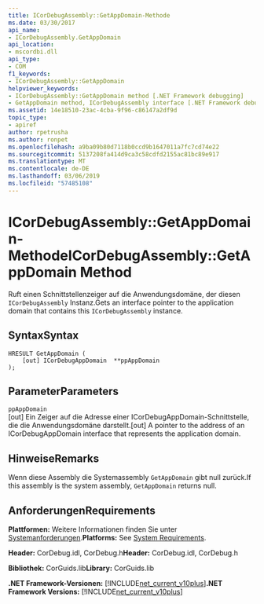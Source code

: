 ```yaml
---
title: ICorDebugAssembly::GetAppDomain-Methode
ms.date: 03/30/2017
api_name:
- ICorDebugAssembly.GetAppDomain
api_location:
- mscordbi.dll
api_type:
- COM
f1_keywords:
- ICorDebugAssembly::GetAppDomain
helpviewer_keywords:
- ICorDebugAssembly::GetAppDomain method [.NET Framework debugging]
- GetAppDomain method, ICorDebugAssembly interface [.NET Framework debugging]
ms.assetid: 14e18510-23ac-4cba-9f96-c86147a2df9d
topic_type:
- apiref
author: rpetrusha
ms.author: ronpet
ms.openlocfilehash: a9ba09b80d7118b0ccd9b1647011a7fc7cd74e22
ms.sourcegitcommit: 5137208fa414d9ca3c58cdfd2155ac81bc89e917
ms.translationtype: MT
ms.contentlocale: de-DE
ms.lasthandoff: 03/06/2019
ms.locfileid: "57485108"
---
```

# <a name="icordebugassemblygetappdomain-method"></a><span data-ttu-id="b2f14-102">ICorDebugAssembly::GetAppDomain-Methode</span><span class="sxs-lookup"><span data-stu-id="b2f14-102">ICorDebugAssembly::GetAppDomain Method</span></span>
<span data-ttu-id="b2f14-103">Ruft einen Schnittstellenzeiger auf die Anwendungsdomäne, der diesen `ICorDebugAssembly` Instanz.</span><span class="sxs-lookup"><span data-stu-id="b2f14-103">Gets an interface pointer to the application domain that contains this `ICorDebugAssembly` instance.</span></span>  
  
## <a name="syntax"></a><span data-ttu-id="b2f14-104">Syntax</span><span class="sxs-lookup"><span data-stu-id="b2f14-104">Syntax</span></span>  
  
```  
HRESULT GetAppDomain (  
    [out] ICorDebugAppDomain  **ppAppDomain  
);  
```  
  
## <a name="parameters"></a><span data-ttu-id="b2f14-105">Parameter</span><span class="sxs-lookup"><span data-stu-id="b2f14-105">Parameters</span></span>  
 `ppAppDomain`  
 <span data-ttu-id="b2f14-106">[out] Ein Zeiger auf die Adresse einer ICorDebugAppDomain-Schnittstelle, die die Anwendungsdomäne darstellt.</span><span class="sxs-lookup"><span data-stu-id="b2f14-106">[out] A pointer to the address of an ICorDebugAppDomain interface that represents the application domain.</span></span>  
  
## <a name="remarks"></a><span data-ttu-id="b2f14-107">Hinweise</span><span class="sxs-lookup"><span data-stu-id="b2f14-107">Remarks</span></span>  
 <span data-ttu-id="b2f14-108">Wenn diese Assembly die Systemassembly `GetAppDomain` gibt null zurück.</span><span class="sxs-lookup"><span data-stu-id="b2f14-108">If this assembly is the system assembly, `GetAppDomain` returns null.</span></span>  
  
## <a name="requirements"></a><span data-ttu-id="b2f14-109">Anforderungen</span><span class="sxs-lookup"><span data-stu-id="b2f14-109">Requirements</span></span>  
 <span data-ttu-id="b2f14-110">**Plattformen:** Weitere Informationen finden Sie unter [Systemanforderungen](../../../../docs/framework/get-started/system-requirements.md).</span><span class="sxs-lookup"><span data-stu-id="b2f14-110">**Platforms:** See [System Requirements](../../../../docs/framework/get-started/system-requirements.md).</span></span>  
  
 <span data-ttu-id="b2f14-111">**Header:** CorDebug.idl, CorDebug.h</span><span class="sxs-lookup"><span data-stu-id="b2f14-111">**Header:** CorDebug.idl, CorDebug.h</span></span>  
  
 <span data-ttu-id="b2f14-112">**Bibliothek:** CorGuids.lib</span><span class="sxs-lookup"><span data-stu-id="b2f14-112">**Library:** CorGuids.lib</span></span>  
  
 <span data-ttu-id="b2f14-113">**.NET Framework-Versionen:** [!INCLUDE[net_current_v10plus](../../../../includes/net-current-v10plus-md.md)]</span><span class="sxs-lookup"><span data-stu-id="b2f14-113">**.NET Framework Versions:** [!INCLUDE[net_current_v10plus](../../../../includes/net-current-v10plus-md.md)]</span></span>
